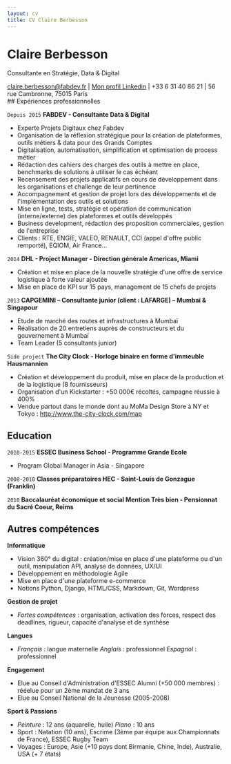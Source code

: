 ```yaml
---
layout: cv
title: CV Claire Berbesson
---
```

# Claire Berbesson

Consultante en Stratégie, Data & Digital

<div id="webaddress">
<a href="claire.berbesson@fabdev.fr">claire.berbesson@fabdev.fr</a>
| <a href="https://www.linkedin.com/in/claire-berbesson-86ba1339/">Mon profil Linkedin</a> | +33 6 31 40 86 21 | 56 rue Cambronne, 75015 Paris
</div>
## Expériences professionnelles

`Depuis 2015`
__FABDEV - Consultante Data & Digital__
- Experte Projets Digitaux chez Fabdev
- Organisation de la réflexion stratégique pour la création de plateformes, outils métiers & data pour des Grands Comptes 
- Digitalisation, automatisation, simplification et optimisation de process métier
- Rédaction des cahiers des charges des outils à mettre en place, benchmarks de solutions à utiliser le cas échéant
- Recensement des projets applicatifs en cours de développement dans les organisations et challenge de leur pertinence
- Accompagnement et gestion de projet lors des développements et de l'implémentation des outils et solutions
- Mise en ligne, tests, stratégie et opération de communication (interne/externe) des plateformes et outils développés
- Business development, rédaction des proposition commerciales, gestion de l'entreprise
- Clients : RTE, ENGIE, VALEO, RENAULT, CCI (appel d'offre public remporté), EQIOM, Air France...

`2014`
__DHL - Project Manager - Direction générale Americas, Miami__
- Création et mise en place de la nouvelle stratégie d'une offre de service logistique à forte valeur ajoutée
- Mise en place de KPI sur 15 pays, management de 15 chefs de projets

`2013`
__CAPGEMINI – Consultante junior (client : LAFARGE) – Mumbaï & Singapour__
- Etude de marché des routes et infrastructures à Mumbaï
- Réalisation de 20 entretiens auprès de constructeurs et du gouvernement à Mumbaï
- Team Leader (5 consultants junior)

`Side project`
__The City Clock - Horloge binaire en forme d'immeuble Hausmannien__
- Création et développement du produit, mise en place de la production et de la logistique (8 fournisseurs)
- Organisation d'un Kickstarter : +50 000€ récoltés, campagne réussie à 400%
- Vendue partout dans le monde dont au MoMa Design Store à NY et Tokyo : http://www.the-city-clock.com/map

## Education

`2010-2015`
__ESSEC Business School - Programme Grande Ecole__
- Program Global Manager in Asia - Singapore

`2008-2010`
__Classes préparatoires HEC - Saint-Louis de Gonzague (Franklin)__

`2010`
__Baccalauréat économique et social Mention Très bien - Pensionnat du Sacré Coeur, Reims__

## Autres compétences

__Informatique__
- Vision 360° du digital : création/mise en place d'une plateforme ou d'un outil, manipulation API, analyse de données, UX/UI
- Développement en méthodologie Agile
- Mise en place d'une plateforme e-commerce
- Notions Python, Django, HTML/CSS, Markdown, Git, Wordpress

__Gestion de projet__
- *Fortes compétences* : organisation, activation des forces, respect des deadlines, rigueur, capacité d'analyse et de synthèse

__Langues__
- *Français* : langue maternelle *Anglais* : professionnel *Espagnol* : professionnel

__Engagement__
- Elue au Conseil d'Administration d'ESSEC Alumni (+50 000 membres) : rééelue pour un 2ème mandat de 3 ans
- Elue au Conseil National de la Jeunesse (2005-2008)

__Sport & Passions__
- *Peinture* : 12 ans (aquarelle, huile) *Piano* : 10 ans
- Sport : Natation (10 ans), Escrime (3ème par équipe aux Championnats de France), ESSEC Rugby Team
- Voyages : Europe, Asie (+10 pays dont Birmanie, Chine, Inde), Australie, USA (+ 7 états)

<!-- ### Footer

Last updated: July 2019 -->


